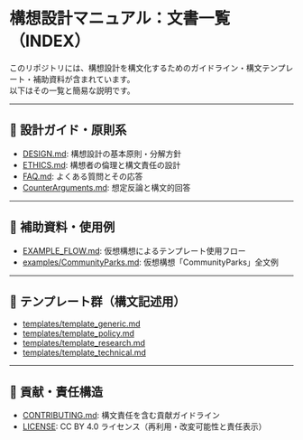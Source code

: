 # 構想設計マニュアル：文書一覧（INDEX）

このリポジトリには、構想設計を構文化するためのガイドライン・構文テンプレート・補助資料が含まれています。  
以下はその一覧と簡易な説明です。

---

## 🧭 設計ガイド・原則系

- [DESIGN.md](DESIGN.md): 構想設計の基本原則・分解方針
- [ETHICS.md](ETHICS.md): 構想者の倫理と構文責任の設計
- [FAQ.md](FAQ.md): よくある質問とその応答
- [CounterArguments.md](CounterArguments.md): 想定反論と構文的回答

---

## 🧰 補助資料・使用例

- [EXAMPLE_FLOW.md](EXAMPLE_FLOW.md): 仮想構想によるテンプレート使用フロー
- [examples/CommunityParks.md](../examples/CommunityParks.md): 仮想構想「CommunityParks」全文例

---

## 🧩 テンプレート群（構文記述用）

- [templates/template_generic.md](../templates/template_generic.md)
- [templates/template_policy.md](../templates/template_policy.md)
- [templates/template_research.md](../templates/template_research.md)
- [templates/template_technical.md](../templates/template_technical.md)

---

## 🤝 貢献・責任構造

- [CONTRIBUTING.md](../CONTRIBUTING.md): 構文責任を含む貢献ガイドライン
- [LICENSE](../LICENSE): CC BY 4.0 ライセンス（再利用・改変可能性と責任表示）

